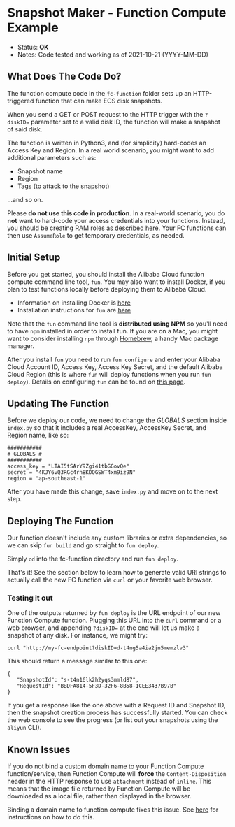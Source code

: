 # Snapshot Maker - Function Compute Example

- Status: **OK**
- Notes: Code tested and working as of 2021-10-21 (YYYY-MM-DD)

## What Does The Code Do?

The function compute code in the `fc-function` folder sets up an HTTP-triggered function that can make ECS disk snapshots.

When you send a GET or POST request to the HTTP trigger with the `?diskID=` parameter set to a valid disk ID, the function will make a snapshot of said disk.

The function is written in Python3, and (for simplicity) hard-codes an Access Key and Region. In a real world scenario, you might want to add additional parameters such as:

- Snapshot name
- Region
- Tags (to attack to the snapshot)

...and so on. 

Please **do not use this code in production**. In a real-world scenario, you do **not** want to hard-code your access credentials into your functions. Instead, you should be creating RAM roles [as described here](https://www.alibabacloud.com/help/doc-detail/181589.htm). Your FC functions can then use `AssumeRole` to get temporary credentials, as needed. 

## Initial Setup

Before you get started, you should install the Alibaba Cloud function compute command line tool, `fun`. You may also want to install Docker, if you plan to test functions locally before deploying them to Alibaba Cloud.

- Information on installing Docker is [here](https://docs.docker.com/get-docker/)
- Installation instructions for `fun` are [here](https://www.alibabacloud.com/help/doc-detail/161136.htm)

Note that the `fun` command line tool is **distributed using NPM** so you'll need to have `npm` installed in order to install fun. If you are on a Mac, you might want to consider installing `npm` through [Homebrew](https://brew.sh/), a handy Mac package manager.

After you install `fun` you need to run `fun configure` and enter your Alibaba Cloud Account ID, Access Key, Access Key Secret, and the default Alibaba Cloud Region (this is where `fun` will deploy functions when you run `fun deploy`). Details on configuring `fun` can be found on [this page](https://www.alibabacloud.com/help/doc-detail/146702.htm). 

## Updating The Function

Before we deploy our code, we need to change the *GLOBALS* section inside `index.py` so that it includes a real AccessKey, AccessKey Secret, and Region name, like so:

```
###########
# GLOBALS #
###########
access_key = "LTAI5tSArY9Zgi41tbGGovQe"
secret = "4KJY6vQ3RGc4rn8KDOGSWT4xm9iz9N"
region = "ap-southeast-1"
```

After you have made this change, save `index.py` and move on to the next step. 

## Deploying The Function

Our function doesn't include any custom libraries or extra dependencies, so we can skip `fun build` and go straight to `fun deploy`. 

Simply `cd` into the fc-function directory and run `fun deploy`. 

That's it! See the section below to learn how to generate valid URI strings to actually call the new FC function via `curl` or your favorite web browser.

### Testing it out

One of the outputs returned by `fun deploy` is the URL endpoint of our new Function Compute function. Plugging this URL into the `curl` command or a web browser, and appending `?diskID=` at the end will let us make a snapshot of any disk. For instance, we might try:

```
curl "http://my-fc-endpoint?diskID=d-t4ng5a4ia2jn5memzlv3"
```

This should return a message similar to this one:

```
{
   "SnapshotId": "s-t4n16lk2h2yqs3mmld87",
   "RequestId": "BBDFA814-5F3D-32F6-8B58-1CEE3437B97B"
}
```

If you get a response like the one above with a Request ID and Snapshot ID, then the snapshot creation process has successfully started. You can check the web console to see the progress (or list out your snapshots using the `aliyun` CLI).

## Known Issues

If you do not bind a custom domain name to your Function Compute function/service, then Function Compute will **force** the `Content-Disposition` header in the HTTP response to use `attachment` instead of `inline`. This means that the image file returned by Function Compute will be downloaded as a local file, rather than displayed in the browser.

Binding a domain name to function compute fixes this issue. See [here](https://www.alibabacloud.com/help/doc-detail/90722.htm) for instructions on how to do this.
